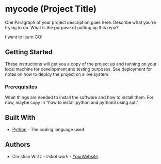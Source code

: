 # mycode (Project Title)

One Paragraph of your project description goes here. Describe what you're trying to do.
What is the purpose of putting up this repo?

I want to learn GO!

## Getting Started

These instructions will get you a copy of the project up and running on your local machine
for development and testing purposes. See deployment for notes on how to deploy the project
on a live system.

### Prerequisites

What things are needed to install the software and how to install them. For now, maybe copy in
"how to install python and python3 using apt."

## Built With

* [Python](https://www.python.org/) - The coding language used

## Authors

* Christian Wirtz - *Initial work* - [YourWebsite](https://example.com/)

